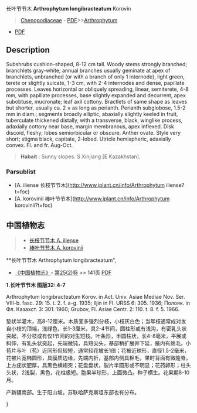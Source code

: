 长叶节节木 **Arthrophytum longibracteatum** Korovin

> [Chenopodiaceae](http://www.iplant.cn/info/Chenopodiaceae?t=foc) - [PDF](http://www.iplant.cn/foc/pdf/Chenopodiaceae.pdf)>>[Arthrophytum](http://www.iplant.cn/info/Arthrophytum?t=foc)
 - [PDF](http://www.iplant.cn/foc/pdf/Arthrophytum.pdf)

## Description

Subshrubs cushion-shaped, 8-12 cm tall. Woody stems strongly branched; branchlets gray-white; annual branches usually geminate at apex of branchlets, unbranched (or with a branch of only 1 internode), light green, terete or slightly sulcate, 1-3 cm, with 2-4 internodes and dense, papillate processes. Leaves horizontal or obliquely spreading, linear, semiterete, 4-8 mm, with papillate processes, base slightly expanded and decurrent, apex subobtuse, mucronate; leaf axil cottony. Bractlets of same shape as leaves but shorter, usually ca. 2 × as long as perianth. Perianth subglobose, 1.5-2 mm in diam.; segments broadly elliptic, abaxially slightly keeled in fruit, tuberculate thickened distally, with a transverse, black, winglike process, adaxially cottony near base, margin membranous, apex inflexed. Disk discoid, fleshy; lobes semiorbicular or obscure. Anther ovate. Style very short; stigma black, capitate, 2-lobed. Utricle hemispheric, adaxially convex. Fl. and fr. Aug-Oct.


> **Habait** : 
> Sunny slopes. S Xinjiang [E Kazakhstan].

### Parsublist

* [A.  iliense  长枝节节木](http://www.iplant.cn/info/Arthrophytum iliense?t=foc)
* [A.  korovinii  棒叶节节木](http://www.iplant.cn/info/Arthrophytum korovinii?t=foc)

## 中国植物志

> * [长枝节节木  A.  iliense](Arthrophytum-iliense-长枝节节木.md)
> * [棒叶节节木  A.  korovinii](Arthrophytum-korovinii-棒叶节节木.md)


**长叶节节木 Arthrophytum longibracteatum",

* [《中国植物志》](http://www.iplant.cn/frps)- [第25(2)卷](http://www.iplant.cn/frps/vol/25(2)) >> 141页 [PDF](http://www.iplant.cn/frps/pdf/25(2)/141.pdf)


**1.长叶节节木 图版32: 4-7**

Arthrophytum longibracteatum Korov. in Act. Univ. Asiae Mediae Nov. Ser. VIII-b. fasc. 29: 15. t. 2. f. a-g. 1935; Iljin in Fl. URSS 6: 305. 1936; Полояк. in Фл. Казахст. 3: 301. 1960; Grubov, Fl. Asiae Centr. 2: 110. t. 8. f. 5. 1966.

垫状半灌木，高8-12厘米。木质茎多强烈分枝，小枝灰白色；当年枝通常成对发自小枝的顶端，浅绿色，长1-3厘米，具2-4节间，圆柱形或有浅沟，有密乳头状突起，不分枝或有仅1节间的对生短枝。叶条形，半圆柱状，长4-8毫米，平展或斜伸，有乳头状突起，先端微钝，具短尖头，基部稍扩展并下延，腋内有绵毛。小苞片与叶（苞）近同形但较短，通常较花被长1倍；花被近球形，直径1.5-2毫米，花被片宽椭圆形，具膜质边缘，先端内折，基部内侧具棉毛，果时背面有微隆脊，上方疣状肥厚，具黑色横翅突；花盘盘状，裂片半圆形或不明显；花药卵形；柱头头状，2浅裂，黑色，花柱极短。胞果半球形，上面微凸。种子横生。花果期8-10月。

产新疆南部。生于阳山坡。苏联哈萨克斯坦东部也有分布。

}